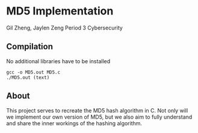 # MD5 Implementation
Gil Zheng, Jaylen Zeng
Period 3 Cybersecurity

## Compilation

No additional libraries have to be installed

```
gcc -o MD5.out MD5.c
./MD5.out (text)
```

## About

This project serves to recreate the MD5 hash algorithm in C. Not only will we implement our own version of MD5, but we also aim to fully understand and share the inner workings of the hashing algorithm.
